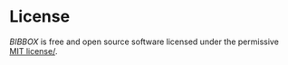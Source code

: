 # License

*BIBBOX* is free and open source software licensed under the permissive <a href="https://opensource.org/licenses/MIT" target="_blank">MIT license/</a>.
